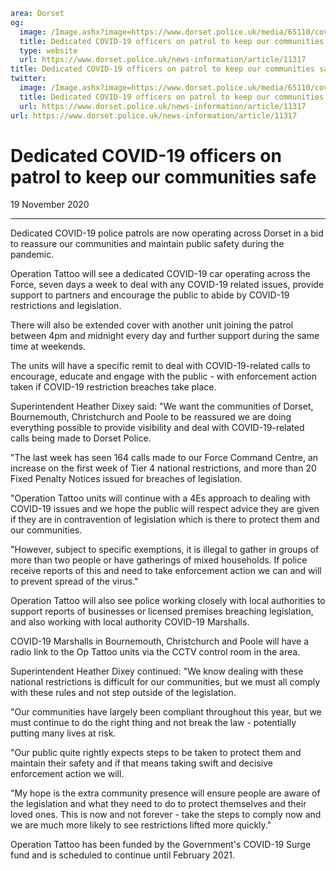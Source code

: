 ```yaml
area: Dorset
og:
  image: /Image.ashx?image=https://www.dorset.police.uk/media/65110/covid-car.jpg&amp;amp;width=150
  title: Dedicated COVID-19 officers on patrol to keep our communities safe
  type: website
  url: https://www.dorset.police.uk/news-information/article/11317
title: Dedicated COVID-19 officers on patrol to keep our communities safe |
twitter:
  image: /Image.ashx?image=https://www.dorset.police.uk/media/65110/covid-car.jpg&amp;amp;width=150
  title: Dedicated COVID-19 officers on patrol to keep our communities safe
  url: https://www.dorset.police.uk/news-information/article/11317
url: https://www.dorset.police.uk/news-information/article/11317
```

# Dedicated COVID-19 officers on patrol to keep our communities safe

19 November 2020

* * *

Dedicated COVID-19 police patrols are now operating across Dorset in a bid to reassure our communities and maintain public safety during the pandemic.

Operation Tattoo will see a dedicated COVID-19 car operating across the Force, seven days a week to deal with any COVID-19 related issues, provide support to partners and encourage the public to abide by COVID-19 restrictions and legislation.

There will also be extended cover with another unit joining the patrol between 4pm and midnight every day and further support during the same time at weekends.

The units will have a specific remit to deal with COVID-19-related calls to encourage, educate and engage with the public - with enforcement action taken if COVID-19 restriction breaches take place.

Superintendent Heather Dixey said: "We want the communities of Dorset, Bournemouth, Christchurch and Poole to be reassured we are doing everything possible to provide visibility and deal with COVID-19-related calls being made to Dorset Police.

"The last week has seen 164 calls made to our Force Command Centre, an increase on the first week of Tier 4 national restrictions, and more than 20 Fixed Penalty Notices issued for breaches of legislation.

"Operation Tattoo units will continue with a 4Es approach to dealing with COVID-19 issues and we hope the public will respect advice they are given if they are in contravention of legislation which is there to protect them and our communities.

"However, subject to specific exemptions, it is illegal to gather in groups of more than two people or have gatherings of mixed households. If police receive reports of this and need to take enforcement action we can and will to prevent spread of the virus."

Operation Tattoo will also see police working closely with local authorities to support reports of businesses or licensed premises breaching legislation, and also working with local authority COVID-19 Marshalls.

COVID-19 Marshalls in Bournemouth, Christchurch and Poole will have a radio link to the Op Tattoo units via the CCTV control room in the area.

Superintendent Heather Dixey continued: "We know dealing with these national restrictions is difficult for our communities, but we must all comply with these rules and not step outside of the legislation.

"Our communities have largely been compliant throughout this year, but we must continue to do the right thing and not break the law - potentially putting many lives at risk.

"Our public quite rightly expects steps to be taken to protect them and maintain their safety and if that means taking swift and decisive enforcement action we will.

"My hope is the extra community presence will ensure people are aware of the legislation and what they need to do to protect themselves and their loved ones. This is now and not forever - take the steps to comply now and we are much more likely to see restrictions lifted more quickly."

Operation Tattoo has been funded by the Government's COVID-19 Surge fund and is scheduled to continue until February 2021.
